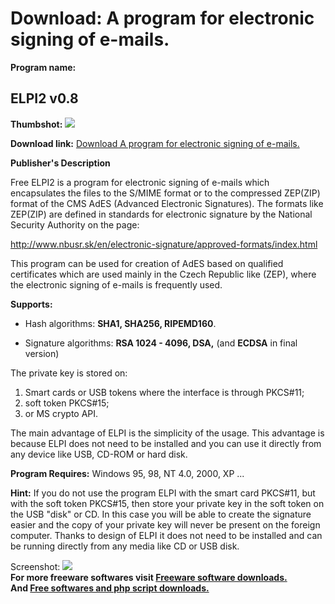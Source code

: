 # Download: A program for electronic signing of e-mails.

**Program name:**

## ELPI2 v0.8

  
**Thumbshot:** ![](http://www.freewarefiles.com/screenshot/elpi2_md.gif)   
  
**Download link:** [Download A program for electronic signing of e-mails.](http://freesoftwares.boysofts.com/ELPI-V_program_42318.html)  
  


**Publisher's Description**  
  


Free ELPI2 is a program for electronic signing of e-mails which encapsulates the files to the S/MIME format or to the compressed ZEP(ZIP) format of the CMS AdES (Advanced Electronic Signatures). The formats like ZEP(ZIP) are defined in standards for electronic signature by the National Security Authority on the page: 

<http://www.nbusr.sk/en/electronic-signature/approved-formats/index.html>

This program can be used for creation of AdES based on qualified certificates which are used mainly in the Czech Republic like (ZEP), where the electronic signing of e-mails is frequently used.

**Supports:**

  * Hash algorithms: **SHA1, SHA256, RIPEMD160**.  

  * Signature algorithms: **RSA 1024 - 4096, DSA,** (and **ECDSA** in final version) 

The private key is stored on: 

  1. Smart cards or USB tokens where the interface is through PKCS#11;
  2. soft token PKCS#15; 
  3. or MS crypto API.

The main advantage of ELPI is the simplicity of the usage. This advantage is because ELPI does not need to be installed and you can use it directly from any device like USB, CD-ROM or hard disk.

**Program Requires:** Windows 95, 98, NT 4.0, 2000, XP ...

**Hint:** If you do not use the program ELPI with the smart card PKCS#11, but with the soft token PKCS#15, then store your private key in the soft token on the USB "disk" or CD. In this case you will be able to create the signature easier and the copy of your private key will never be present on the foreign computer. Thanks to design of ELPI it does not need to be installed and can be running directly from any media like CD or USB disk.

  
  
Screenshot: ![](http://www.freewarefiles.com/screenshot/elpi2.gif)   
**For more freeware softwares visit [Freeware software downloads.](http://freesoftwares.boysofts.com/)**   
**And [Free softwares and php script downloads.](http://www.boysofts.com/)**
